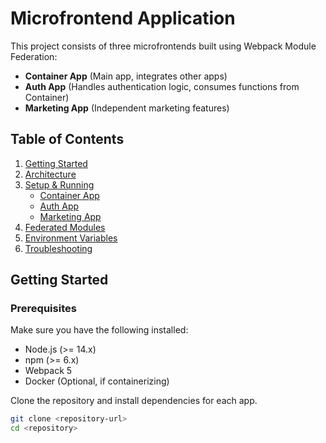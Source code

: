 # Microfrontend Application

This project consists of three microfrontends built using Webpack Module Federation:

- **Container App** (Main app, integrates other apps)
- **Auth App** (Handles authentication logic, consumes functions from Container)
- **Marketing App** (Independent marketing features)

## Table of Contents

1. [Getting Started](#getting-started)
2. [Architecture](#architecture)
3. [Setup & Running](#setup--running)
    - [Container App](#container-app)
    - [Auth App](#auth-app)
    - [Marketing App](#marketing-app)
4. [Federated Modules](#federated-modules)
5. [Environment Variables](#environment-variables)
6. [Troubleshooting](#troubleshooting)

## Getting Started

### Prerequisites

Make sure you have the following installed:

- Node.js (>= 14.x)
- npm (>= 6.x)
- Webpack 5
- Docker (Optional, if containerizing)

Clone the repository and install dependencies for each app.

```bash
git clone <repository-url>
cd <repository>
```
